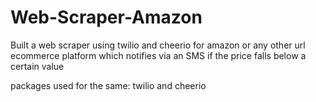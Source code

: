 # Web-Scraper-Amazon
Built a web scraper using twilio and cheerio for amazon or any other url ecommerce platform which  notifies via an SMS if the price falls below a certain value 

packages used for the same: twilio and cheerio 

